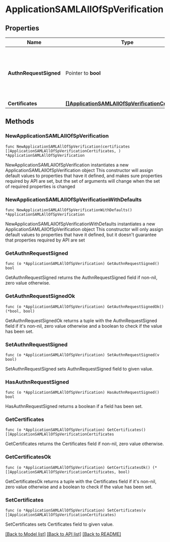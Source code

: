 # ApplicationSAMLAllOfSpVerification

## Properties

Name | Type | Description | Notes
------------ | ------------- | ------------- | -------------
**AuthnRequestSigned** | Pointer to **bool** | Whether the Authn Request signing should be enforced. Default is &#x60;false&#x60;. | [optional] [default to false]
**Certificates** | [**[]ApplicationSAMLAllOfSpVerificationCertificates**](ApplicationSAMLAllOfSpVerificationCertificates.md) |  | 

## Methods

### NewApplicationSAMLAllOfSpVerification

`func NewApplicationSAMLAllOfSpVerification(certificates []ApplicationSAMLAllOfSpVerificationCertificates, ) *ApplicationSAMLAllOfSpVerification`

NewApplicationSAMLAllOfSpVerification instantiates a new ApplicationSAMLAllOfSpVerification object
This constructor will assign default values to properties that have it defined,
and makes sure properties required by API are set, but the set of arguments
will change when the set of required properties is changed

### NewApplicationSAMLAllOfSpVerificationWithDefaults

`func NewApplicationSAMLAllOfSpVerificationWithDefaults() *ApplicationSAMLAllOfSpVerification`

NewApplicationSAMLAllOfSpVerificationWithDefaults instantiates a new ApplicationSAMLAllOfSpVerification object
This constructor will only assign default values to properties that have it defined,
but it doesn't guarantee that properties required by API are set

### GetAuthnRequestSigned

`func (o *ApplicationSAMLAllOfSpVerification) GetAuthnRequestSigned() bool`

GetAuthnRequestSigned returns the AuthnRequestSigned field if non-nil, zero value otherwise.

### GetAuthnRequestSignedOk

`func (o *ApplicationSAMLAllOfSpVerification) GetAuthnRequestSignedOk() (*bool, bool)`

GetAuthnRequestSignedOk returns a tuple with the AuthnRequestSigned field if it's non-nil, zero value otherwise
and a boolean to check if the value has been set.

### SetAuthnRequestSigned

`func (o *ApplicationSAMLAllOfSpVerification) SetAuthnRequestSigned(v bool)`

SetAuthnRequestSigned sets AuthnRequestSigned field to given value.

### HasAuthnRequestSigned

`func (o *ApplicationSAMLAllOfSpVerification) HasAuthnRequestSigned() bool`

HasAuthnRequestSigned returns a boolean if a field has been set.

### GetCertificates

`func (o *ApplicationSAMLAllOfSpVerification) GetCertificates() []ApplicationSAMLAllOfSpVerificationCertificates`

GetCertificates returns the Certificates field if non-nil, zero value otherwise.

### GetCertificatesOk

`func (o *ApplicationSAMLAllOfSpVerification) GetCertificatesOk() (*[]ApplicationSAMLAllOfSpVerificationCertificates, bool)`

GetCertificatesOk returns a tuple with the Certificates field if it's non-nil, zero value otherwise
and a boolean to check if the value has been set.

### SetCertificates

`func (o *ApplicationSAMLAllOfSpVerification) SetCertificates(v []ApplicationSAMLAllOfSpVerificationCertificates)`

SetCertificates sets Certificates field to given value.



[[Back to Model list]](../README.md#documentation-for-models) [[Back to API list]](../README.md#documentation-for-api-endpoints) [[Back to README]](../README.md)



